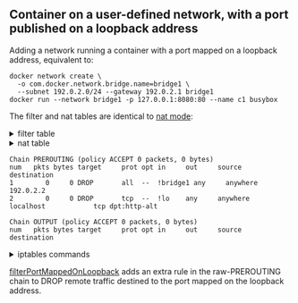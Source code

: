 <!-- This is a generated file; DO NOT EDIT. -->

## Container on a user-defined network, with a port published on a loopback address

Adding a network running a container with a port mapped on a loopback address, equivalent to:

	docker network create \
	  -o com.docker.network.bridge.name=bridge1 \
	  --subnet 192.0.2.0/24 --gateway 192.0.2.1 bridge1
	docker run --network bridge1 -p 127.0.0.1:8080:80 --name c1 busybox

The filter and nat tables are identical to [nat mode][0]:

<details>
<summary>filter table</summary>

    Chain INPUT (policy ACCEPT 0 packets, 0 bytes)
    num   pkts bytes target     prot opt in     out     source               destination         
    
    Chain FORWARD (policy ACCEPT 0 packets, 0 bytes)
    num   pkts bytes target     prot opt in     out     source               destination         
    1        0     0 DOCKER-USER  all  --  any    any     anywhere             anywhere            
    2        0     0 DOCKER-FORWARD  all  --  any    any     anywhere             anywhere            
    
    Chain OUTPUT (policy ACCEPT 0 packets, 0 bytes)
    num   pkts bytes target     prot opt in     out     source               destination         
    
    Chain DOCKER (2 references)
    num   pkts bytes target     prot opt in     out     source               destination         
    1        0     0 ACCEPT     tcp  --  !bridge1 bridge1  anywhere             192.0.2.2            tcp dpt:http
    2        0     0 DROP       all  --  !docker0 docker0  anywhere             anywhere            
    3        0     0 DROP       all  --  !bridge1 bridge1  anywhere             anywhere            
    
    Chain DOCKER-BRIDGE (1 references)
    num   pkts bytes target     prot opt in     out     source               destination         
    1        0     0 DOCKER     all  --  any    docker0  anywhere             anywhere            
    2        0     0 DOCKER     all  --  any    bridge1  anywhere             anywhere            
    
    Chain DOCKER-CT (1 references)
    num   pkts bytes target     prot opt in     out     source               destination         
    1        0     0 ACCEPT     all  --  any    docker0  anywhere             anywhere             ctstate RELATED,ESTABLISHED
    2        0     0 ACCEPT     all  --  any    bridge1  anywhere             anywhere             ctstate RELATED,ESTABLISHED
    
    Chain DOCKER-FORWARD (1 references)
    num   pkts bytes target     prot opt in     out     source               destination         
    1        0     0 DOCKER-CT  all  --  any    any     anywhere             anywhere            
    2        0     0 DOCKER-INTERNAL  all  --  any    any     anywhere             anywhere            
    3        0     0 DOCKER-BRIDGE  all  --  any    any     anywhere             anywhere            
    4        0     0 ACCEPT     all  --  docker0 any     anywhere             anywhere            
    5        0     0 ACCEPT     all  --  bridge1 any     anywhere             anywhere            
    
    Chain DOCKER-INTERNAL (1 references)
    num   pkts bytes target     prot opt in     out     source               destination         
    
    Chain DOCKER-USER (1 references)
    num   pkts bytes target     prot opt in     out     source               destination         
    

    -P INPUT ACCEPT
    -P FORWARD ACCEPT
    -P OUTPUT ACCEPT
    -N DOCKER
    -N DOCKER-BRIDGE
    -N DOCKER-CT
    -N DOCKER-FORWARD
    -N DOCKER-INTERNAL
    -N DOCKER-USER
    -A FORWARD -j DOCKER-USER
    -A FORWARD -j DOCKER-FORWARD
    -A DOCKER -d 192.0.2.2/32 ! -i bridge1 -o bridge1 -p tcp -m tcp --dport 80 -j ACCEPT
    -A DOCKER ! -i docker0 -o docker0 -j DROP
    -A DOCKER ! -i bridge1 -o bridge1 -j DROP
    -A DOCKER-BRIDGE -o docker0 -j DOCKER
    -A DOCKER-BRIDGE -o bridge1 -j DOCKER
    -A DOCKER-CT -o docker0 -m conntrack --ctstate RELATED,ESTABLISHED -j ACCEPT
    -A DOCKER-CT -o bridge1 -m conntrack --ctstate RELATED,ESTABLISHED -j ACCEPT
    -A DOCKER-FORWARD -j DOCKER-CT
    -A DOCKER-FORWARD -j DOCKER-INTERNAL
    -A DOCKER-FORWARD -j DOCKER-BRIDGE
    -A DOCKER-FORWARD -i docker0 -j ACCEPT
    -A DOCKER-FORWARD -i bridge1 -j ACCEPT
    

</details>

<details>
<summary>nat table</summary>

    Chain PREROUTING (policy ACCEPT 0 packets, 0 bytes)
    num   pkts bytes target     prot opt in     out     source               destination         
    1        0     0 DOCKER     all  --  any    any     anywhere             anywhere             ADDRTYPE match dst-type LOCAL
    
    Chain INPUT (policy ACCEPT 0 packets, 0 bytes)
    num   pkts bytes target     prot opt in     out     source               destination         
    
    Chain OUTPUT (policy ACCEPT 0 packets, 0 bytes)
    num   pkts bytes target     prot opt in     out     source               destination         
    1        0     0 DOCKER     all  --  any    any     anywhere            !loopback/8           ADDRTYPE match dst-type LOCAL
    
    Chain POSTROUTING (policy ACCEPT 0 packets, 0 bytes)
    num   pkts bytes target     prot opt in     out     source               destination         
    1        0     0 MASQUERADE  all  --  any    !bridge1  192.0.2.0/24         anywhere            
    2        0     0 MASQUERADE  all  --  any    !docker0  172.17.0.0/16        anywhere            
    
    Chain DOCKER (2 references)
    num   pkts bytes target     prot opt in     out     source               destination         
    1        0     0 DNAT       tcp  --  !bridge1 any     anywhere             localhost            tcp dpt:http-alt to:192.0.2.2:80
    

    -P PREROUTING ACCEPT
    -P INPUT ACCEPT
    -P OUTPUT ACCEPT
    -P POSTROUTING ACCEPT
    -N DOCKER
    -A PREROUTING -m addrtype --dst-type LOCAL -j DOCKER
    -A OUTPUT ! -d 127.0.0.0/8 -m addrtype --dst-type LOCAL -j DOCKER
    -A POSTROUTING -s 192.0.2.0/24 ! -o bridge1 -j MASQUERADE
    -A POSTROUTING -s 172.17.0.0/16 ! -o docker0 -j MASQUERADE
    -A DOCKER -d 127.0.0.1/32 ! -i bridge1 -p tcp -m tcp --dport 8080 -j DNAT --to-destination 192.0.2.2:80
    

</details>

    Chain PREROUTING (policy ACCEPT 0 packets, 0 bytes)
    num   pkts bytes target     prot opt in     out     source               destination         
    1        0     0 DROP       all  --  !bridge1 any     anywhere             192.0.2.2           
    2        0     0 DROP       tcp  --  !lo    any     anywhere             localhost            tcp dpt:http-alt
    
    Chain OUTPUT (policy ACCEPT 0 packets, 0 bytes)
    num   pkts bytes target     prot opt in     out     source               destination         
    

<details>
<summary>iptables commands</summary>

    -P PREROUTING ACCEPT
    -P OUTPUT ACCEPT
    -A PREROUTING -d 192.0.2.2/32 ! -i bridge1 -j DROP
    -A PREROUTING -d 127.0.0.1/32 ! -i lo -p tcp -m tcp --dport 8080 -j DROP
    

</details>

[filterPortMappedOnLoopback][1] adds an extra rule in the raw-PREROUTING chain to DROP remote traffic destined to the
port mapped on the loopback address.

[0]: usernet-portmap.md
[1]: https://github.com/search?q=repo%3Amoby%2Fmoby%20filterPortMappedOnLoopback&type=code